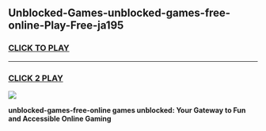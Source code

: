 
## Unblocked-Games-unblocked-games-free-online-Play-Free-ja195
<h3>
<a href="https://premium76.site?title=unblocked-games-free-online&ref=09A">CLICK TO PLAY</a></h3>
<hr>

<h3>
<a href="https://premium76.site?title=unblocked-games-free-online&ref=09A">CLICK 2 PLAY</a>
  
</h3>

<a href="https://premium76.site?title=unblocked-games-free-online&ref=09A"><img src="https://clearcache.store/games.png"></a>


**unblocked-games-free-online games unblocked: Your Gateway to Fun and Accessible Online Gaming**
